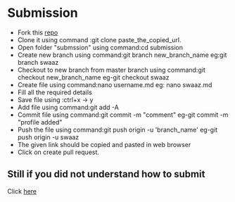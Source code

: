 # Submission
- Fork this [repo](https://github.com/classsankalp/prastice)
- Clone it using command :git clone paste_the_copied_url.
- Open folder "submssion" using command:cd submission
- Create new branch using command:git branch new_branch_name
eg:git branch swaaz
- Checkout to new branch from master branch using command:git checkout 
new_branch_name
eg-git checkout swaaz
- Create file using command:nano username.md
eg: nano swaaz.md
- Fill all the required details 
- Save file using :ctrl+x -> y
- Add file using command:git add -A
- Commit file using command:git commit -m "comment"
eg-git commit -m "profile added"
- Push the file using command:git push origin -u 'branch_name'
eg-git push origin -u swaaz
- The given link should be copied and pasted in web browser
- Click on create pull request.
## Still if you did not understand how to submit 
 Click [here](https://haxzie.github.io/GitMe)

